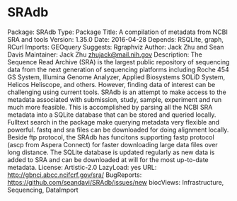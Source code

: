 # SRAdb
Package: SRAdb
Type: Package
Title: A compilation of metadata from NCBI SRA and tools
Version: 1.35.0
Date: 2016-04-28
Depends: RSQLite, graph, RCurl
Imports: GEOquery
Suggests: Rgraphviz
Author: Jack Zhu and Sean Davis
Maintainer: Jack Zhu <zhujack@mail.nih.gov>
Description: The Sequence Read Archive (SRA) is the largest public
        repository of sequencing data from the next generation of
        sequencing platforms including Roche 454 GS System, Illumina
        Genome Analyzer, Applied Biosystems SOLiD System, Helicos
        Heliscope, and others. However, finding data of interest can be
        challenging using current tools. SRAdb is an attempt to make
        access to the metadata associated with submission, study,
        sample, experiment and run much more feasible. This is
        accomplished by parsing all the NCBI SRA metadata into a SQLite
        database that can be stored and queried locally. Fulltext
        search in the package make querying metadata very flexible and
        powerful.  fastq and sra files can be downloaded for doing
        alignment locally. Beside ftp protocol, the SRAdb has funcitons
        supporting fastp protocol (ascp from Aspera Connect) for faster
        downloading large data files over long distance. The SQLite
        database is updated regularly as new data is added to SRA and
        can be downloaded at will for the most up-to-date metadata.
License: Artistic-2.0
LazyLoad: yes
URL: http://gbnci.abcc.ncifcrf.gov/sra/
BugReports: https://github.com/seandavi/SRAdb/issues/new
biocViews: Infrastructure, Sequencing, DataImport


